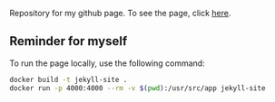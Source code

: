 Repository for my github page. To see the page, click [here](https://thomick.github.io/).

## Reminder for myself

To run the page locally, use the following command:

```bash
docker build -t jekyll-site .
docker run -p 4000:4000 --rm -v $(pwd):/usr/src/app jekyll-site
```
